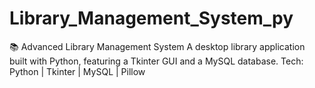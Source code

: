 # Library_Management_System_py
📚 Advanced Library Management System A desktop library application built with Python, featuring a Tkinter GUI and a MySQL database.  Tech: Python | Tkinter | MySQL | Pillow
